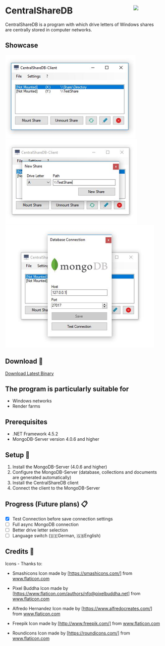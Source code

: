 # CentralShareDB <img src="https://github.com/laurence-trippen/CentralShareDB/blob/master/Preview/favicon.ico" align="right" width="90">
CentralShareDB is a program with which drive letters of Windows 
shares are centrally stored in computer networks.

## Showcase
![](https://github.com/laurence-trippen/CentralShareDB/blob/master/Preview/csdb-main.JPG?raw=true)
![](https://github.com/laurence-trippen/CentralShareDB/blob/master/Preview/csdb-new-share.JPG?raw=true)
![](https://github.com/laurence-trippen/CentralShareDB/blob/master/Preview/csdb-new-connection.JPG?raw=true)

## Download :floppy_disk:

[Download Latest Binary](https://github.com/laurence-trippen/CentralShareDB/releases/latest)

## The program is particularly suitable for

* Windows networks
* Render farms

## Prerequisites

* .NET Framework 4.5.2
* MongoDB-Server version 4.0.6 and higher

## Setup :hammer:

1. Install the MongoDB-Server (4.0.6 and higher)
2. Configure the MongoDB-Server (database, collections and documents are generated automatically)
3. Install the CentralShareDB client
4. Connect the client to the MongoDB-Server

## Progress (Future plans) :clipboard:

* [x] Test Connection before save connection settings 
* [ ] Full async MongoDB connection
* [ ] Better drive letter selection
* [ ] Language switch (:de:German, :gb:English)

## Credits :star2:

Icons - Thanks to:

* Smashicons
Icon made by [https://smashicons.com/] from www.flaticon.com

* Pixel Buddha
Icon made by [https://www.flaticon.com/authors/nfo@pixelbuddha.net] from www.flaticon.com

* Alfredo Hernandez
Icon made by [https://www.alfredocreates.com/] from www.flaticon.com

* Freepik
Icon made by [http://www.freepik.com/] from www.flaticon.com

* Roundicons
Icon made by [https://roundicons.com/] from www.flaticon.com
